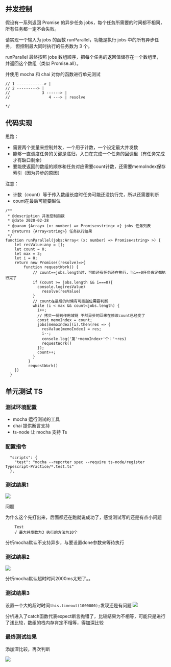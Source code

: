 ## 并发控制

假设有一系列返回 Promise 的异步任务 jobs，每个任务所需要的时间都不相同，
所有任务都一定不会失败。

请实现一个输入为 jobs 的函数 runParallel，功能是执行 jobs 中的所有异步任务，
但控制最大同时执行的任务数为 3 个。

runParallel 最终按照 jobs 数组顺序，把每个任务的返回值储存在一个数组里，
并返回这个数组（类似 Promise.all）。

并使用 mocha 和 chai 对你的函数进行单元测试

```
// 1 ------------> |
// 2 ---------> |
//              3 ------> |
//                 4 ---> | resolve

*/
```

## 代码实现

思路：
- 需要两个变量来控制并发，一个用于计数，一个设定最大并发数
- 能够一直调度任务的关键是递归，入口在完成一个任务的回调里（有任务完成才有缺口剩余）
- 要能使返回的数组的顺序和任务对应需要count计数，还需要memoIndex保存索引（因为异步的原因）

注意：
- 计数（count）等于传入数组长度时任务可能还没执行完，所以还需要判断
- count在最后可能要越位
```
/**
 * @description 并发控制函数
 * @date 2020-02-28
 * @param {Array< (x: number) => Promise<string> >} jobs 任务列表
 * @returns {Array<string>} 任务执行结果
 */
function runParallel(jobs:Array< (x: number) => Promise<string> >) {
    let resValue:any = [];
    let count = 0;
    let max = 3;
    let i = 0;
    return new Promise((resolve)=>{
        function requestWork() {
            // count==jobs.length时，可能还有任务还在执行，当i==0任务肯定都执行完了
            if (count >= jobs.length && i===0){
              console.log(resValue)
                resolve(resValue)
            }
            // count在最后的时候有可能越位需要判断
            while (i < max && count<jobs.length) {
              i++;
              // 拷贝一份到作用域链 不然异步的回来在修改count已经变了
              const memoIndex = count;
              jobs[memoIndex](i).then(res => {
                resValue[memoIndex] = res;
                i--;
                console.log('第'+memoIndex+'个：'+res)
                requestWork()
              });
              count++;
            }
          }
          requestWork()
    })
  }
```

## 单元测试 TS

### 测试环境配置

- mocha 运行测试的工具
- chai 提供断言支持
- ts-node 让 mocha 支持 Ts

### 配置指令

```
  "scripts": {
    "test": "mocha --reporter spec --require ts-node/register Typescript-Practice/*.test.ts"
  },
```

### 测试结果1

<img src='./初次测试结果.png'>

问题

为什么这个先打出来，后面都还在跑就说成功了，感觉测试写的还是有点小问题

```
    Test
    √ 最大并发数为3 执行的方法为10个
```

分析mocha默认不支持异步，与要设置done参数来等待执行

### 测试结果2

<img src='./超时.png'>

分析mocha默认超时时间2000ms太短了。。

### 测试结果3

设置一个大的超时时间`this.timeout(1000000);`发现还是有问题
<img src='./抛出错误.png'>

分析进入了catch函数代表expect断言抛错了，比较结果为不相等，可能只是进行了浅比较，数组的栈内存肯定不相等，得加深比较


### 最终测试结果

添加深比较，再次判断

<img src='./最终测试结果.png'>
